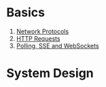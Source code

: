 <h1>Basics</h1>
  <ol>
    <li><a href="Basics/Network Protocol/README.md">Network Protocols</a></li>
    <li><a href="Basics/HTTP Requests/README.md">HTTP Requests</a></li>
    <li><a href="Basics/Polling SSE and Web Sockets/README.md">Polling, SSE and WebSockets</a></li>
  </ol> 
    
<h1>System Design</h1>
